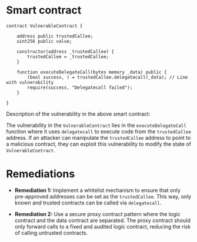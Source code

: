 # Smart contract

```solidity
contract VulnerableContract {
    
    address public trustedCallee;
    uint256 public value;

    constructor(address _trustedCallee) {
        trustedCallee = _trustedCallee;
    }

    function executeDelegateCall(bytes memory _data) public {
        (bool success, ) = trustedCallee.delegatecall(_data); // Line with vulnerability
        require(success, "Delegatecall failed");
    }

}
```

Description of the vulnerability in the above smart contract:

The vulnerability in the `VulnerableContract` lies in the `executeDelegateCall` function where it uses `delegatecall` to execute code from the `trustedCallee` address. If an attacker can manipulate the `trustedCallee` address to point to a malicious contract, they can exploit this vulnerability to modify the state of `VulnerableContract`.

# Remediations

- **Remediation 1:** Implement a whitelist mechanism to ensure that only pre-approved addresses can be set as the `trustedCallee`. This way, only known and trusted contracts can be called via `delegatecall`.

- **Remediation 2:** Use a secure proxy contract pattern where the logic contract and the data contract are separated. The proxy contract should only forward calls to a fixed and audited logic contract, reducing the risk of calling untrusted contracts.